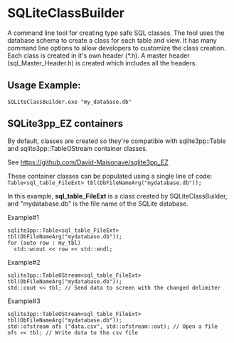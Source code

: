 # SQLiteClassBuilder
A command line tool for creating type safe SQL classes. The tool uses the database schema to create a class for each table and view. It has many command line options to allow developers to customize the class creation.
Each class is created in it's own header (*.h).  A master header (sql_Master_Header.h) is created which includes all the headers.

## Usage Example:
````
SQLiteClassBuilder.exe "my_database.db"
````

## SQLite3pp_EZ containers
By default, classes are created so they're compatible with sqlite3pp::Table and sqlite3pp::TableOStream container classes.

See https://github.com/David-Maisonave/sqlite3pp_EZ

These container classes can be populated using a single line of code: ``Table<sql_table_FileExt> tbl(DbFileNameArg("mydatabase.db"));``

In this example, **sql_table_FileExt** is a class created by SQLiteClassBuilder, and "mydatabase.db" is the file name of the SQLite database.

Example#1
````
sqlite3pp::Table<sql_table_FileExt> tbl(DbFileNameArg("mydatabase.db"));
for (auto row : my_tbl)
  std::wcout << row << std::endl;

````


Example#2
````
sqlite3pp::TableOStream<sql_table_FileExt> tbl(DbFileNameArg("mydatabase.db"));
std::cout << tbl; // Send data to screen with the changed delimiter

````


Example#3
````
sqlite3pp::TableOStream<sql_table_FileExt> tbl(DbFileNameArg("mydatabase.db"));
std::ofstream ofs ("data.csv", std::ofstream::out); // Open a file
ofs << tbl; // Write data to the csv file

````

